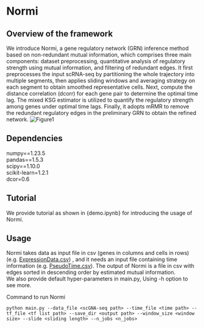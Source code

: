# Normi
## Overview of the framework
We introduce Normi, a gene regulatory network (GRN) inference method based on non-redundant mutual information, which comprises three main components: dataset preprocessing, quantitative analysis of regulatory strength using mutual information, and filtering of redundant edges. It first preprocesses the input scRNA-seq by partitioning the whole trajectory into multiple segments, then applies sliding windows and averaging strategy on each segment to obtain smoothed representative cells. Next, compute the distance correlation (dcorr) for each gene pair to determine the optimal time lag. The mixed KSG estimator is utilized to quantify the regulatory strength among genes under optimal time lags. Finally, it adopts mRMR to remove the redundant regulatory edges in the preliminary GRN to obtain the refined network.
![Figure1](https://github.com/CSUBioGroup/Normi/assets/52996140/172a0e50-2b87-4eb5-992c-2e2318fd77c6)



## Dependencies
numpy==1.23.5
<br />pandas==1.5.3
<br />scipy==1.10.0
<br />scikit-learn=1.2.1
<br />dcor=0.6<br />

## Tutorial
We provide tutorial as shown in {demo.ipynb} for introducing the usage of Normi.

## Usage
Normi takes data as input file in csv (genes in columns and cells in rows)(e.g. [ExpressionData.csv](https://github.com/CSUBioGroup/Normi/files/12066810/ExpressionData.csv))
, and it needs an input file containing time information (e.g. [PseudoTime.csv](https://github.com/CSUBioGroup/Normi/files/12066811/PseudoTime.csv)). The output of Normi is a file in csv with edges sorted in descending order by estimated mutual information.
<br />We also provide default hyper-parameters in main.py, Using -h option to see more.

Command to run Normi


```
python main.py --data_file <scGNA-seq path> --time_file <time path> --tf_file <tf list path> --save_dir <output path> --window_size <window size> --slide <sliding length> --n_jobs <n_jobs>
```

